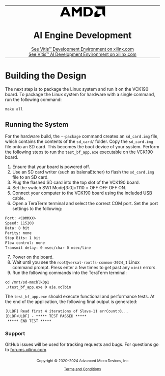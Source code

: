 ﻿<table class="sphinxhide" width="100%">
 <tr width="100%">
    <td align="center"><img src="https://raw.githubusercontent.com/Xilinx/Image-Collateral/main/xilinx-logo.png" width="30%"/><h1>AI Engine Development</h1>
    <a href="https://www.xilinx.com/products/design-tools/vitis.html">See Vitis™ Development Environment on xilinx.com</br></a>
    <a href="https://www.xilinx.com/products/design-tools/vitis/vitis-ai.html">See Vitis™ AI Development Environment on xilinx.com</a>
    </td>
 </tr>
</table>

# Building the Design

The next step is to package the Linux system and run it on the VCK190 board. To package the Linux system for hardware with a single command, run the following command:

```
make all
```

## Running the System

For the hardware build, the ``–-package`` command creates an ``sd_card.img`` file, which contains the contents of the ``sd_card/`` folder. Copy the ``sd_card.img`` file onto an SD card. This becomes the boot device of your system. Perform the following steps to run the `test_bf_app.exe` executable on the VCK190 board.

1. Ensure that your board is powered off.
2. Use an SD card writer (such as balenaEtcher) to flash the `sd_card.img` file to an SD card.
3. Plug the flashed SD card into the top slot of the VCK190 board.
4. Set the switch SW1 Mode\[3:0\]=1110 = OFF OFF OFF ON.
5. Connect your computer to the VCK190 board using the included USB cable.
6. Open a TeraTerm terminal and select the correct COM port. Set the port settings to the following:

```
Port: <COMMXX>
Speed: 115200
Data: 8 bit
Parity: none
Stop Bits: 1 bit
Flow control: none
Transmit delay: 0 msec/char 0 msec/line
```

7. Power on the board.
8. Wait until you see the `root@versal-rootfs-common-2024_1` Linux command prompt. Press enter a few times to get past any `xinit` errors.
9. Run the following commands into the TeraTerm terminal:

```
cd /mnt/sd-mmcblk0p1
./test_bf_app.exe 0 aie.xclbin
```
The `test_bf_app.exe` should execute functional and performance tests. At the end of the application, the following final output is generated:

```
[ULBF] Read first 4 iterations of Slave-11 errCount:0...
[DLBF+ULBF] - ***** TEST PASSED *****
 ***** END TEST *****
```

### Support

GitHub issues will be used for tracking requests and bugs. For questions go to [forums.xilinx.com](http://forums.xilinx.com/).



<p class="sphinxhide" align="center"><sub>Copyright © 2020–2024 Advanced Micro Devices, Inc</sub></p>

<p class="sphinxhide" align="center"><sup><a href="https://www.amd.com/en/corporate/copyright">Terms and Conditions</a></sup></p>
